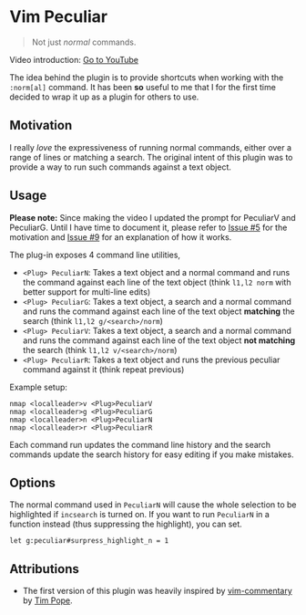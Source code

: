 # Vim Peculiar

> Not just _normal_ commands.

Video introduction: [Go to YouTube](https://youtu.be/jy3ml6xU_os)

The idea behind the plugin is to provide shortcuts when working with the
`:norm[al]` command. It has been **so** useful to me that I for the first time
decided to wrap it up as a plugin for others to use.

## Motivation

I really _love_ the expressiveness of running normal commands, either over
a range of lines or matching a search. The original intent of this plugin was to
provide a way to run such commands against a text object.

## Usage

**Please note:** Since making the video I updated the prompt for PeculiarV and PeculiarG. Until I have time to document it, please refer to [Issue #5](https://github.com/JRasmusBm/vim-peculiar/issues/5) for the motivation and [Issue #9](https://github.com/JRasmusBm/vim-peculiar/issues/9) for an explanation of how it works.

The plug-in exposes 4 command line utilities,

- `<Plug> PeculiarN`: Takes a text object and a normal command and runs the
  command against each line of the text object (think `l1,l2 norm` with better
  support for multi-line edits)
- `<Plug> PeculiarG`: Takes a text object, a search and a normal command and
  runs the command against each line of the text object **matching** the search
  (think `l1,l2 g/<search>/norm`)
- `<Plug> PeculiarV`: Takes a text object, a search and a normal command and
  runs the command against each line of the text object **not matching** the search
  (think `l1,l2 v/<search>/norm`)
- `<Plug> PeculiarR`: Takes a text object and runs the previous peculiar command
  against it (think repeat previous)

Example setup:

```vim
nmap <localleader>v <Plug>PeculiarV
nmap <localleader>g <Plug>PeculiarG
nmap <localleader>n <Plug>PeculiarN
nmap <localleader>r <Plug>PeculiarR
```

Each command run updates the command line history and the search commands update
the search history for easy editing if you make mistakes.

## Options

The normal command used in `PeculiarN` will cause the whole selection to be
highlighted if `incsearch` is turned on. If you want to run `PeculiarN` in
a function instead (thus suppressing the highlight), you can set.

```vim
let g:peculiar#surpress_highlight_n = 1
```

## Attributions

- The first version of this plugin was heavily inspired by
  [vim-commentary](https://github.com/tpope/vim-commentary) by
  [Tim Pope](https://github.com/tpope).
